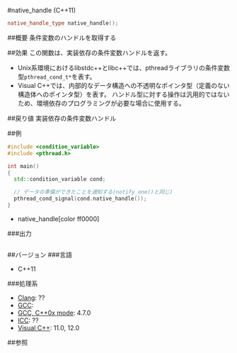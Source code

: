 #native_handle (C++11)
```cpp
native_handle_type native_handle();
```

##概要
条件変数のハンドルを取得する


##効果
この関数は、実装依存の条件変数ハンドルを返す。
- Unix系環境におけるlibstdc++とlibc++では、pthreadライブラリの条件変数型`pthread_cond_t*`を表す。
- Visual C++では、内部的なデータ構造への不透明なポインタ型（定義のない構造体へのポインタ型）を表す。
ハンドル型に対する操作は汎用的ではないため、環境依存のプログラミングが必要な場合に使用する。


##戻り値
実装依存の条件変数ハンドル


##例
```cpp
#include <condition_variable>
#include <pthread.h>

int main()
{
  std::condition_variable cond;

  // データの準備ができたことを通知する(notify_one()と同じ)
  pthread_cond_signal(cond.native_handle());
}
```
* native_handle[color ff0000]

###出力
```
```

##バージョン
###言語
- C++11

###処理系
- [Clang](/implementation#clang.md): ??
- [GCC](/implementation#gcc.md): 
- [GCC, C++0x mode](/implementation#gcc.md): 4.7.0
- [ICC](/implementation#icc.md): ??
- [Visual C++](/implementation#visual_cpp.md): 11.0, 12.0

##参照


